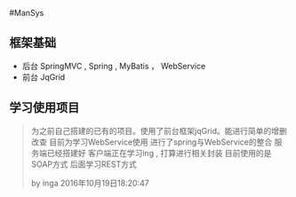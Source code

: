 #ManSys


## 框架基础
+ 后台 SpringMVC , Spring , MyBatis ， WebService
+ 前台 JqGrid 

## 学习使用项目
> 为之前自己搭建的已有的项目。使用了前台框架jqGrid。能进行简单的增删改查
> 目前为学习WebService使用   进行了spring与WebService的整合
> 服务端已经搭建好   客户端正在学习ing , 打算进行相关封装
> 目前使用的是SOAP方式  后面学习REST方式
> 
> 
>  by inga  2016年10月19日18:20:47

